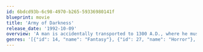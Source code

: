 ```yaml
---
id: 6bdcd93b-6c98-4970-b265-59336980141f
blueprint: movie
title: 'Army of Darkness'
release_date: '1992-10-09'
overview: 'A man is accidentally transported to 1300 A.D., where he must battle an army of the dead and retrieve the Necronomicon so he can return home.'
genres: '[{"id": 14, "name": "Fantasy"}, {"id": 27, "name": "Horror"}, {"id": 35, "name": "Comedy"}]'
---
```


